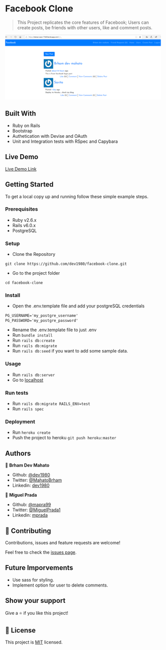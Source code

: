 # Facebook Clone

> This Project replicates the core features of Facebook; Users can create posts, be friends with other users, like and comment posts.

![screenshot](./docs/home_page.png)

## Built With

- Ruby on Rails
- Bootstrap
- Authetication with Devise and OAuth
- Unit and Integration tests with RSpec and Capybara

## Live Demo

[Live Demo Link](https://intense-wave-17449.herokuapp.com/)


## Getting Started

To get a local copy up and running follow these simple example steps.

### Prerequisites

- Ruby v2.6.x
- Rails v6.0.x
- PostgreSQL

### Setup

- Clone the Repository
```
git clone https://github.com/dev1980/facebook-clone.git
```
- Go to the project folder 
```
cd facebook-clone
```
### Install

- Open the .env.template file and add your postgreSQL credentials
```
PG_USERNAME='my_postgre_username'
PG_PASSWORD='my_postgre_password'
```
- Rename the .env.template file to just .env
- Run `bundle install`
- Run `rails db:create`
- Run `rails db:migrate`
- Run `rails db:seed` if you want to add some sample data.

### Usage

- Run `rails db:server`
- Go to [localhost](http://localhost:3000)

### Run tests

- Run `rails db:migrate RAILS_ENV=test`
- Run `rails spec`

### Deployment

- Run `heroku create`
- Push the project to heroku `git push heroku:master`


## Authors

👤 **Brham Dev Mahato**

- Github: [@dev1980](https://github.com/dev1980)
- Twitter: [@MahatoBrham](https://twitter.com/MahatoBrham)
- Linkedin: [dev1980](www.linkedin.com/in/dev1980)

👤 **Miguel Prada**

- Github: [@mapra99](https://github.com/mapra99)
- Twitter: [@MiguelPrada1](https://twitter.com/MiguelPrada1)
- Linkedin: [mprada](https://www.linkedin.com/in/mprada/)

## 🤝 Contributing

Contributions, issues and feature requests are welcome!

Feel free to check the [issues page](issues/).

## Future Imporvements
- Use sass for styling.
- Implement option for user to delete comments.

## Show your support

Give a ⭐️ if you like this project!

## 📝 License

This project is [MIT](lic.url) licensed.

